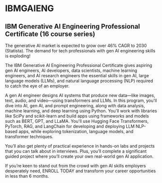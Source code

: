# IBMGAIENG
## IBM Generative AI Engineering Professional Certificate (16 course series)

The generative AI market is expected to grow over 46% CAGR to 2030 (Statista). The demand for tech professionals with gen AI engineering skills is exploding!

The IBM Generative AI Engineering Professional Certificate gives aspiring gen AI engineers, AI developers, data scientists, machine learning engineers, and AI research engineers the essential skills in gen AI, large language models (LLMs), and natural language processing (NLP) required to catch the eye of an employer.  

A gen AI engineer designs AI systems that produce new data—like images, text, audio, and video—using transformers and LLMs. In this program, you'll dive into AI, gen AI, and prompt engineering, along with data analysis, machine learning, and deep learning using Python. You'll work with libraries like SciPy and scikit-learn and build apps using frameworks and models such as BERT, GPT, and LLaMA. You'll use Hugging Face Transformers, PyTorch, RAG, and LangChain for developing and deploying LLM NLP-based apps, while exploring tokenization, language models, and transformer techniques. 

You’ll also get plenty of practical experience in hands-on labs and projects that you can talk about in interviews. Plus, you’ll complete a significant guided project where you’ll create your own real-world gen AI application.

If you’re keen to stand out from the crowd with gen AI skills employers desperately need, ENROLL TODAY and transform your career opportunities in less than 6 months. 
